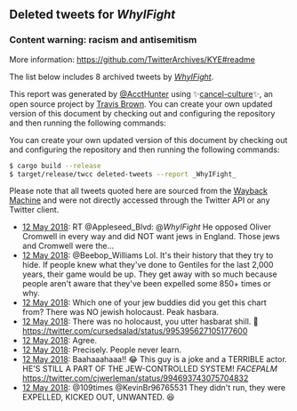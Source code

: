 ## Deleted tweets for _WhyIFight_
### Content warning: racism and antisemitism
More information: https://github.com/TwitterArchives/KYE#readme

The list below includes 8 archived tweets by
[_WhyIFight_](https://twitter.com/_WhyIFight_).



This report was generated by [@AcctHunter](https://twitter.com/accthunter) using ✨[cancel-culture](https://github.com/travisbrown/cancel-culture)✨,
an open source project by [Travis Brown](https://twitter.com/travisbrown). You can create your own
updated version of this document by checking out and configuring the repository and then running
the following commands:

You can create your own updated version of this document by checking out and configuring the
repository and then running the following commands:

```bash
$ cargo build --release
$ target/release/twcc deleted-tweets --report _WhyIFight_
```

Please note that all tweets quoted here are sourced from the
[Wayback Machine](https://web.archive.org) and were not directly accessed through the Twitter API or
any Twitter client.

* [12 May 2018](https://web.archive.org/web/20180512235622/https://twitter.com/_WhyIFight_/status/995452656838758400): RT @Appleseed_Blvd: @_WhyIFight_ He opposed Oliver Cromwell in every way and did NOT want jews in England. Those jews and Cromwell were the…
* [12 May 2018](https://web.archive.org/web/20180512232653/https://twitter.com/_WhyIFight_/status/995445237106528257): @Beebop_Williams Lol. It's their history that they try to hide. If people knew what they've done to Gentiles for the last 2,000 years, their game would be up. They get away with so much because people aren't aware that they've been expelled some 850+ times or why.
* [12 May 2018](https://web.archive.org/web/20180512231908/https://twitter.com/_WhyIFight_/status/995424479282114561): Which one of your jew buddies did you get this chart from? There was NO jewish holocaust. Peak hasbara.
* [12 May 2018](https://web.archive.org/web/20180512231909/https://twitter.com/_WhyIFight_/status/995412396410884102): There was no holocaust, you utter hasbarat shill. 🐀 https://twitter.com/cursedsalad/status/995395627105177600
* [12 May 2018](https://web.archive.org/web/20180512231909/https://twitter.com/_WhyIFight_/status/995386918228692992): Agree.
* [12 May 2018](https://web.archive.org/web/20180512231909/https://twitter.com/_WhyIFight_/status/995386918228692992): Precisely. People never learn.
* [12 May 2018](https://web.archive.org/web/20180512231909/https://twitter.com/_WhyIFight_/status/995386918228692992): Baahaaahaaa!! 😂 This guy is a joke and a TERRIBLE actor.   HE'S STILL A PART OF THE JEW-CONTROLLED SYSTEM! *FACEPALM* https://twitter.com/cjwerleman/status/994693743075704832
* [12 May 2018](https://web.archive.org/web/20180512031859/https://twitter.com/_WhyIFight_/status/995141259126812672): @109times @KevinBr96765531 They didn't run, they were EXPELLED, KICKED OUT, UNWANTED. 😆
